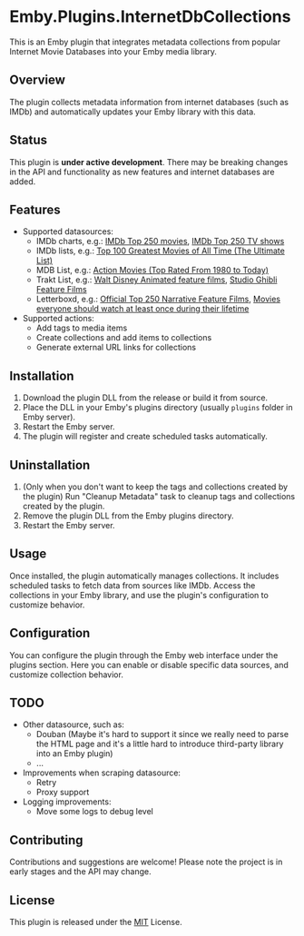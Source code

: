 # Emby.Plugins.InternetDbCollections

This is an Emby plugin that integrates metadata collections from popular Internet Movie Databases into your Emby media library.

## Overview

The plugin collects metadata information from internet databases (such as IMDb) and automatically updates your Emby library with this data.

## Status

This plugin is **under active development**. There may be breaking changes in the API and functionality as new features and internet databases are added.

## Features
- Supported datasources:
  - IMDb charts, e.g.: [IMDb Top 250 movies](https://www.imdb.com/chart/top/), [IMDb Top 250 TV shows](https://www.imdb.com/chart/toptv/)
  - IMDb lists, e.g.: [Top 100 Greatest Movies of All Time (The Ultimate List)](https://www.imdb.com/list/ls055592025/)
  - MDB List, e.g.: [Action Movies (Top Rated From 1980 to Today)](https://mdblist.com/lists/hdlists%2Flatest-hd-action-movies-from-1980-to-today)
  - Trakt List, e.g.: [Walt Disney Animated feature films](https://trakt.tv/lists/1262138), [Studio Ghibli Feature Films](https://trakt.tv/lists/801239)
  - Letterboxd, e.g.: [Official Top 250 Narrative Feature Films](https://letterboxd.com/dave/list/official-top-250-narrative-feature-films/), [Movies everyone should watch at least once during their lifetime](https://letterboxd.com/fcbarcelona/list/movies-everyone-should-watch-at-least-once)
- Supported actions:
  - Add tags to media items
  - Create collections and add items to collections
  - Generate external URL links for collections

## Installation

1. Download the plugin DLL from the release or build it from source.
2. Place the DLL in your Emby's plugins directory (usually `plugins` folder in Emby server).
3. Restart the Emby server.
4. The plugin will register and create scheduled tasks automatically.

## Uninstallation
1. (Only when you don't want to keep the tags and collections created by the plugin) Run "Cleanup Metadata" task to cleanup tags and collections created by the plugin.
2. Remove the plugin DLL from the Emby plugins directory.
3. Restart the Emby server.

## Usage

Once installed, the plugin automatically manages collections. It includes scheduled tasks to fetch data from sources like IMDb.
Access the collections in your Emby library, and use the plugin's configuration to customize behavior.

## Configuration

You can configure the plugin through the Emby web interface under the plugins section. Here you can enable or disable specific data sources, and customize collection behavior.

## TODO

- Other datasource, such as:
  - Douban (Maybe it's hard to support it since we really need to parse the HTML page and it's a little hard to introduce third-party library into an Emby plugin)
  - ...
- Improvements when scraping datasource:
  - Retry
  - Proxy support
- Logging improvements:
  - Move some logs to debug level

## Contributing

Contributions and suggestions are welcome! Please note the project is in early stages and the API may change.

## License

This plugin is released under the [MIT](LICENSE) License.
